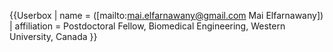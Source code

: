 {{Userbox
| name = ([mailto:mai.elfarnawany@gmail.com Mai Elfarnawany]) 
| affiliation = Postdoctoral Fellow, Biomedical Engineering, Western University, Canada
}}
